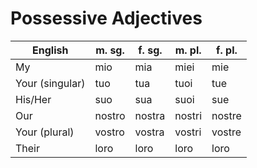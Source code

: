 # Possessive Adjectives

|English|m. sg.|f. sg.|m. pl.|f. pl.|
|---|---|---|---|---|
|My|mio|mia|miei|mie|
|Your (singular)|tuo|tua|tuoi|tue|
|His/Her|suo|sua|suoi|sue|
|Our|nostro|nostra|nostri|nostre|
|Your (plural)|vostro|vostra|vostri|vostre|
|Their|loro|loro|loro|loro|
